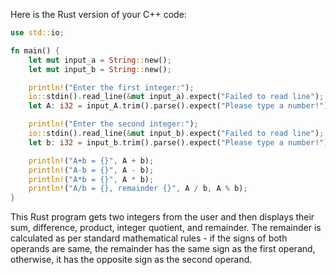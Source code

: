 Here is the Rust version of your C++ code:

```rust
use std::io;

fn main() {
    let mut input_a = String::new();
    let mut input_b = String::new();

    println!("Enter the first integer:");
    io::stdin().read_line(&mut input_a).expect("Failed to read line");
    let A: i32 = input_A.trim().parse().expect("Please type a number!");

    println!("Enter the second integer:");
    io::stdin().read_line(&mut input_b).expect("Failed to read line");
    let b: i32 = input_b.trim().parse().expect("Please type a number!");

    println!("A+b = {}", A + b);
    println!("A-b = {}", A - b);
    println!("A*b = {}", A * b);
    println!("A/b = {}, remainder {}", A / b, A % b);
}
```

This Rust program gets two integers from the user and then displays their sum, difference, product, integer quotient, and remainder. The remainder is calculated as per standard mathematical rules - if the signs of both operands are same, the remainder has the same sign as the first operand, otherwise, it has the opposite sign as the second operand.

